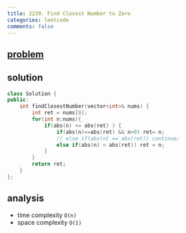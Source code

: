 ```yaml
---
title: 2239. Find Closest Number to Zero
categories: leetcode
comments: false
---
```


## [problem](https://leetcode.com/problems/find-closest-number-to-zero/)
## solution
```c++
class Solution {
public:
    int findClosestNumber(vector<int>& nums) {
        int ret = nums[0];
        for(int n:nums){
            if(abs(n) <= abs(ret) ) {
                if(abs(n)==abs(ret) && n>0) ret= n;
                // else if(abs(n) == abs(ret)) continue;
                else if(abs(n) < abs(ret)) ret = n;
            }
        }
        return ret;
    }
};
```

## analysis
- time complexity `O(n)`
- space complexity `O(1)`